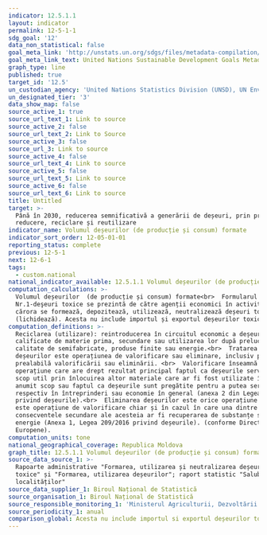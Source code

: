 ```yaml
---
indicator: 12.5.1.1
layout: indicator
permalink: 12-5-1-1
sdg_goal: '12'
data_non_statistical: false
goal_meta_link: 'http://unstats.un.org/sdgs/files/metadata-compilation/Metadata-Goal-12.pdf'
goal_meta_link_text: United Nations Sustainable Development Goals Metadata (pdf 782kB)
graph_type: line
published: true
target_id: '12.5'
un_custodian_agency: 'United Nations Statistics Division (UNSD), UN Environment (UNEP)'
un_designated_tier: '3'
data_show_map: false
source_active_1: true
source_url_text_1: Link to source
source_active_2: false
source_url_text_2: Link to Source
source_active_3: false
source_url_3: Link to source
source_active_4: false
source_url_text_4: Link to source
source_active_5: false
source_url_text_5: Link to source
source_active_6: false
source_url_text_6: Link to source
title: Untitled
target: >-
  Până în 2030, reducerea semnificativă a generării de deșeuri, prin prevenire,
  reducere, reciclare și reutilizare
indicator_name: Volumul deșeurilor (de producție și consum) formate
indicator_sort_order: 12-05-01-01
reporting_status: complete
previous: 12-5-1
next: 12-6-1
tags:
  - custom.national
national_indicator_available: 12.5.1.1 Volumul deșeurilor (de producție și consum) formate
computation_calculations: >-
  Volumul deșeurilor  (de producție și consum) formate<br>  Formularul
  Nr.1-deşeuri toxice se prezintă de către agenții economici în activitatea
  cărora se formează, depozitează, utilizează, neutralizează deșeuri toxice
  (lichidează). Acesta nu include importul și exportul deșeurilor toxice.
computation_definitions: >-
  Reciclarea (utilizare): reintroducerea în circuitul economic a deșeurilor in
  calificate de materie prima, secundare sau utilizarea lor după prelucrare în
  calitate de semifabricate, produse finite sau energie.<br>  Tratarea
  deșeurilor este operațiunea de valorificare sau eliminare, inclusiv pregătirea
  prealabilă valorificării sau eliminării. <br>  Valorificare înseamnă orice
  operațiune care are drept rezultat principal faptul ca deșeurile servesc unui
  scop util prin înlocuirea altor materiale care ar fi fost utilizate într-un
  anumit scop sau faptul ca deșeurile sunt pregătite pentru a putea servi scopul
  respectiv în întreprinderi sau economie în general (anexa 2 din Legea 209/2016
  privind deșeurile).<br>  Eliminarea deșeurilor este orice operațiune care nu
  este operațiune de valorificare chiar și în cazul în care una dintre
  consecventele secundare ale acesteia ar fi recuperarea de substanțe sau
  energie (Anexa 1, Legea 209/2016 privind deșeurile). (conforme Directivei
  Europene).
computation_units: tone
national_geographical_coverage: Republica Moldova
graph_title: 12.5.1.1 Volumul deșeurilor (de producție și consum) formate
source_data_source_1: >-
  Rapoarte administrative "Formarea, utilizarea și neutralizarea deșeurilor
  toxice" și "Formarea, utilizarea deșeurilor"; raport statistic "Salubrizarea
  localităților"
source_data_supplier_1: Biroul Național de Statistică
source_organisation_1: Biroul Național de Statistică
source_responsible_monitoring_1: 'Ministerul Agriculturii, Dezvoltării Regionale și Mediului'
source_periodicity_1: anual
comparison_global: Acesta nu include importul si exportul deșeurilor toxice.
---
```

